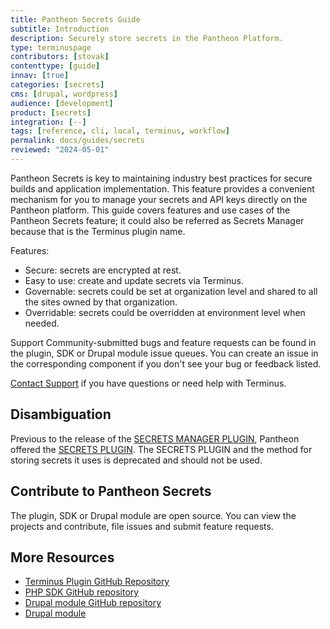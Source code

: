 ```yaml
---
title: Pantheon Secrets Guide
subtitle: Introduction
description: Securely store secrets in the Pantheon Platform.
type: terminuspage
contributors: [stovak]
contenttype: [guide]
innav: [true]
categories: [secrets]
cms: [drupal, wordpress]
audience: [development]
product: [secrets]
integration: [--]
tags: [reference, cli, local, terminus, workflow]
permalink: docs/guides/secrets
reviewed: "2024-05-01"
---
```


Pantheon Secrets is key to maintaining industry best practices for secure builds and application implementation. This feature provides a convenient mechanism for you to manage your secrets and API keys directly on the Pantheon platform.
This guide covers features and use cases of the Pantheon Secrets feature; it could also be referred as Secrets Manager because that is the Terminus plugin name.

Features:

* Secure: secrets are encrypted at rest.
* Easy to use: create and update secrets via Terminus.
* Governable: secrets could be set at organization level and shared to all the sites owned by that organization.
* Overridable: secrets could be overridden at environment level when needed.
  

Support Community-submitted bugs and feature requests can be found in the plugin, SDK or Drupal module issue queues. You can create an issue in the corresponding component if you don't see your bug or feedback listed.

[Contact Support](https://dashboard.pantheon.io/#support/support/all) if you have questions or need help with Terminus.

## Disambiguation

Previous to the release of the [SECRETS MANAGER PLUGIN](https://github.com/pantheon-systems/terminus-secrets-manager-plugin), Pantheon offered the [SECRETS PLUGIN](https://github.com/pantheon-systems/terminus-secrets-plugin). The SECRETS PLUGIN and the method for storing secrets it uses is deprecated and should not be used.

## Contribute to Pantheon Secrets

The plugin, SDK or Drupal module are open source. You can view the projects and contribute, file issues and submit feature requests.

## More Resources

* [Terminus Plugin GitHub Repository](https://github.com/pantheon-systems/terminus-secrets-manager-plugin)
* [PHP SDK GitHub repository](https://github.com/pantheon-systems/customer-secrets-php-sdk)
* [Drupal module GitHub repository](https://github.com/pantheon-systems/pantheon_secrets)
* [Drupal module](https://www.drupal.org/project/pantheon_secrets)
